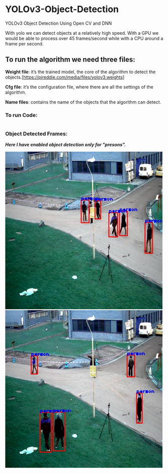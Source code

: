 # YOLOv3-Object-Detection
YOLOv3 Object Detection Using Open CV and DNN

With yolo we can detect objects at a relatively high speed. With a GPU we would be able to process over 45 frames/second while with a CPU around a frame per second.

## To run the algorithm we need three files:

  **Weight file**: it’s the trained model, the core of the algorithm to detect the objects.[https://pjreddie.com/media/files/yolov3.weights]

  **Cfg file**: it’s the configuration file, where there are all the settings of the algorithm.

  **Name files**: contains the name of the objects that the algorithm can detect.
  
### To run Code:
```python yolo.py
```
### Object Detected Frames:

 ***Here I have enabled object detection only for "presons".*** 

![1](Frames/0.jpg) 
![2](Frames/10.jpg)
